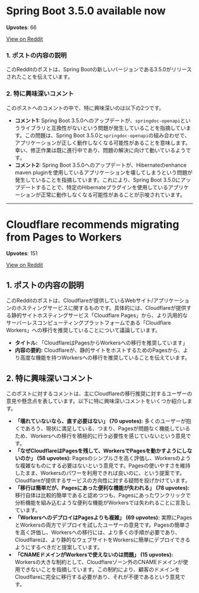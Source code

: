 
# Spring Boot 3.5.0 available now

**Upvotes**: 66



[View on Reddit](https://www.reddit.com/r/SpringBoot/comments/1kwitne/spring_boot_350_available_now/)

### 1. ポストの内容の説明

このRedditのポストは、Spring Bootの新しいバージョンである3.5.0がリリースされたことを伝えています。

### 2. 特に興味深いコメント

このポストへのコメントの中で、特に興味深いのは以下の2つです。

*   **コメント1:** Spring Boot 3.5.0へのアップデートが、`springdoc-openapi`というライブラリと互換性がないという問題が発生していることを指摘しています。この問題は、Spring Boot 3.5.0と`springdoc-openapi`の組み合わせで、アプリケーションが正しく動作しなくなる可能性があることを意味します。幸い、修正作業は既に進行中であり、問題の解決に向けて動いているようです。
*   **コメント2:** Spring Boot 3.5.0へのアップデートが、Hibernateのenhance maven pluginを使用しているアプリケーションを壊してしまうという問題が発生していることを指摘しています。これにより、Spring Boot 3.5.0にアップデートすることで、特定のHibernateプラグインを使用しているアプリケーションが正常に動作しなくなる可能性があることが示唆されています。


---

# Cloudflare recommends migrating from Pages to Workers

**Upvotes**: 151



[View on Reddit](https://www.reddit.com/r/webdev/comments/1mme85y/cloudflare_recommends_migrating_from_pages_to/)

## 1. ポストの内容の説明

このRedditのポストは、Cloudflareが提供しているWebサイト/アプリケーションのホスティングサービスに関するものです。具体的には、Cloudflareが提供する静的サイトホスティングサービス「Cloudflare Pages」から、より汎用的なサーバーレスコンピューティングプラットフォームである「Cloudflare Workers」への移行を推奨していることについて議論しています。

*   **タイトル:** 「CloudflareはPagesからWorkersへの移行を推奨しています」
*   **内容の要約:** Cloudflareが、静的サイトをホストするためのPagesから、より高度な機能を持つWorkersへの移行を推奨していることを伝えています。

## 2. 特に興味深いコメント

このポストに対するコメントは、主にCloudflareの移行推奨に対するユーザーの意見や懸念点を表しています。以下に特に興味深いコメントをいくつか紹介します。

*   **「壊れていないなら、直す必要はない」 (70 upvotes):** 多くのユーザーが抱くであろう、現状に満足している、つまり、Pagesが問題なく機能しているため、Workersへの移行を積極的に行う必要性を感じていないという意見です。
*   **「なぜCloudflareはPagesを残して、WorkersでPagesを動かすようにしないのか」 (58 upvotes):** Pagesのシンプルさを高く評価し、Workersのような複雑なものにする必要はないという意見です。Pagesの使いやすさを維持したまま、Workersのパワーを利用できれば良いのに、という提案です。Cloudflareが提供するサービスの方向性に対する疑問を投げかけています。
*   **「移行は簡単だが、Pagesにあった便利な機能が失われる」 (78 upvotes):** 移行自体は比較的簡単であると認めつつも、Pagesにあったワンクリックで分析機能を組み込むような便利な機能がWorkersでは失われることに言及しています。
*   **「WorkersへのデプロイはPagesよりも複雑」 (69 upvotes):** 実際にPagesとWorkersの両方でデプロイを試したユーザーの意見です。Pagesの簡単さを高く評価し、Workersへの移行には、より多くの手順が必要であり、Cloudflareは、より静的なウェブサイトをWorkersに簡単にデプロイできるようにするべきだと提案しています。
*   **「CNAMEドメインがWorkersで使えないのは問題」 (15 upvotes):** Workersの大きな制約として、Cloudflareゾーン外のCNAMEドメインが使用できないことを指摘しています。この制約により、顧客のドメインをCloudflareに完全に移行する必要があり、それが不便であるという意見です。

